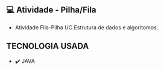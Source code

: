 ## 💻 Atividade - Pilha/Fila

* Atividade Fila-Pilha UC Estrutura de dados e algoritomos.
  

## TECNOLOGIA USADA

* ✔️ JAVA
